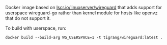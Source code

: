 Docker image based on [lscr.io/linuxserver/wireguard](https://github.com/linuxserver/docker-wireguard) that adds support for userspace wireguard-go rather than kernel module for hosts like openvz that do not support it.

To build with userspace, run:

```
docker build --build-arg WG_USERSPACE=1 -t tigrang/wireguard:latest .
```
